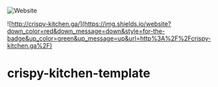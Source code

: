 ![Website](https://img.shields.io/website?down_color=red&down_message=down&label=crispy-kitchen-website&style=for-the-badge&up_color=green&up_message=up&url=http%3A%2F%2F34.82.170.103)

![http://crispy-kitchen.ga/](https://img.shields.io/website?down_color=red&down_message=down&style=for-the-badge&up_color=green&up_message=up&url=http%3A%2F%2Fcrispy-kitchen.ga%2F)

# crispy-kitchen-template
